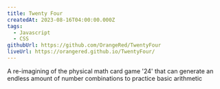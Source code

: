 ```yaml
---
title: Twenty Four
createdAt: 2023-08-16T04:00:00.000Z
tags:
  - Javascript
  - CSS
githubUrl: https://github.com/OrangeRed/TwentyFour
liveUrl: https://orangered.github.io/TwentyFour/
---
```


A re-imagining of the physical math card game '24' that can generate an endless amount of number combinations to practice basic arithmetic
